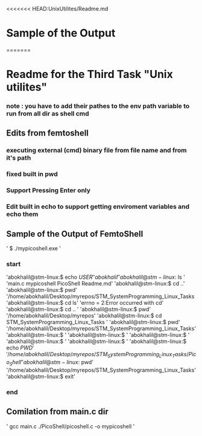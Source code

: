 <<<<<<< HEAD:UnixUtilites/Readme.md
# Sample of the Output
 
=======
# Readme for the Third Task "Unix utilites"
### note : you have to add their pathes to the env path variable to run from all dir as shell cmd
## Edits from femtoshell 
### executing external (cmd) binary file from file name and from it's path 
### fixed built in pwd 
### Support Pressing Enter only 
### Edit built in echo to support getting enviroment variables and echo them 

## Sample of the Output of FemtoShell

' $ ./mypicoshell.exe '
### start
'abokhalil@stm-linux:$ echo $USER'
'abokhalil '
'abokhalil@stm-linux:$ ls '
'main.c	mypicoshell  PicoShell	Readme.md'
'abokhalil@stm-linux:$ cd  ..'
'abokhalil@stm-linux:$ pwd'
'/home/abokhalil/Desktop/myrepos/STM_SystemProgramming_Linux_Tasks
'abokhalil@stm-linux:$ cd ls'
'errno = 2:Error occurred with cd'
'abokhalil@stm-linux:$ cd  .. '
'abokhalil@stm-linux:$ pwd'
'/home/abokhalil/Desktop/myrepos'
'abokhalil@stm-linux:$ cd STM_SystemProgramming_Linux_Tasks                '
'abokhalil@stm-linux:$ pwd'
'/home/abokhalil/Desktop/myrepos/STM_SystemProgramming_Linux_Tasks'
'abokhalil@stm-linux:$ '
'abokhalil@stm-linux:$ '
'abokhalil@stm-linux:$ '
'abokhalil@stm-linux:$ '
'abokhalil@stm-linux:$ '
'abokhalil@stm-linux:$ echo $PWD           '
'/home/abokhalil/Desktop/myrepos/STM_SystemProgramming_Linux_Tasks/Pico_Shell '
'abokhalil@stm-linux:$ pwd'
'/home/abokhalil/Desktop/myrepos/STM_SystemProgramming_Linux_Tasks'
'abokhalil@stm-linux:$ exit'


### end


## Comilation from main.c dir 
' gcc main.c ./PicoShell/picoshell.c -o mypicoshell ' 


